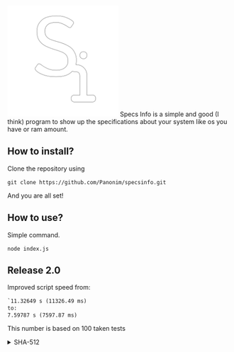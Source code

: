<img src="assets/SpecsInfo.png" alt="Si Logo" width="250px">
Specs Info is a simple and good (I think) program to show up the specifications about your system like os you have or ram amount.

## How to install?
Clone the repository using
```
git clone https://github.com/Panonim/specsinfo.git
```
And you are all set! 

## How to use?
Simple command.
```
node index.js
```

## Release 2.0
Improved script speed from:
```
`11.32649 s (11326.49 ms)
to:
7.59787 s (7597.87 ms)
```
This number is based on 100 taken tests
<details>
<summary>SHA-512</summary>
<br>

```
ce4cf603fe965655c3d3930ad0f59738130387121fc5fa998e0d7846f7c1169034c79a98a64306867603d348c6d4f69ca568983019e8722f8b3fc84a5904eaa2 index_old.js
b5af31ff4bb30b1436df8b42e697756a7c8332eaed0d4e391f58a0a6f8ccd5b959a4dd39c176552b6b5f749b6615a37c7ca6e49c0124113f08d132df05eb65b3 index.js
```
</details>
